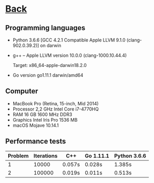 # [Back](README.md)


## Programming languages

- Python 3.6.6 [GCC 4.2.1 Compatible Apple LLVM 9.1.0 (clang-902.0.39.2)] on darwin

- g++ – Apple LLVM version 10.0.0 (clang-1000.10.44.4)

   Target: x86_64-apple-darwin18.2.0

- Go version go1.11.1 darwin/amd64

## Computer

- MacBook Pro (Retina, 15-inch, Mid 2014)
- Processor 2,2 GHz Intel Core i7-4770HQ
- RAM 16 GB 1600 MHz DDR3
- Graphics Intel Iris Pro 1536 MB
- macOS Mojave 10.14.1


## Performance tests

Problem | Iterations | C++ | Go 1.11.1 | Python 3.6.6
--- | --- | --- | --- | ---
1 | 10000 | 0.057s | 0.028s | 1.385s
2 | 100000 | 0.019s | 0.011s | 0.513s
